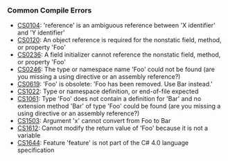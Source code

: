 ### Common Compile Errors

- [CS0104](Compiler%20Errors/CS0104.md): 'reference' is an ambiguous reference between 'X identifier' and 'Y identifier'
- [CS0120](Compiler%20Errors/CS0120.md): An object reference is required for the nonstatic field, method, or property 'Foo'
- [CS0236](Compiler%20Errors/CS0236.md): A field initializer cannot reference the nonstatic field, method, or property 'Foo'
- [CS0246](Compiler%20Errors/CS0246.md): The type or namespace name 'Foo' could not be found (are you missing a using directive or an assembly reference?)  
- [CS0619](Compiler%20Errors/CS0619.md): 'Foo' is obsolete: 'Foo has been removed. Use Bar instead.'
- [CS1022](Compiler%20Errors/CS1022.md): Type or namespace definition, or end-of-file expected
- [CS1061](Compiler%20Errors/CS1061.md): Type 'Foo' does not contain a definition for 'Bar' and no extension method 'Bar' of type 'Foo' could be found (are you missing a using directive or an assembly reference?)  
- [CS1503](Compiler%20Errors/CS1503.md): Argument 'x' cannot convert from Foo to Bar
- [CS1612](Compiler%20Errors/CS1612.md): Cannot modify the return value of 'Foo' because it is not a variable  
- [CS1644](Compiler%20Errors/CS1644.md): Feature 'feature' is not part of the C# 4.0 language specification
